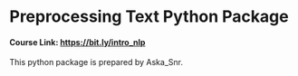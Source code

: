 # Preprocessing Text Python Package

#### Course Link: https://bit.ly/intro_nlp

This python package is prepared by Aska_Snr.